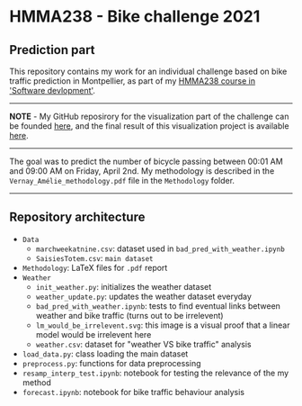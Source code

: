 # HMMA238 - Bike challenge 2021

## Prediction part

This repository contains my work for an individual challenge based on bike traffic prediction in Montpellier, as part of my [HMMA238 course in 'Software devlopment'](https://github.com/bcharlier/HMMA238).

-----
**NOTE** - My GitHub reposirory for the visualization part of the challenge can be founded [here](https://github.com/AmelieVernay/MtpBikeViz), and the final result of this visualization project is available [here](https://amelievernay.pythonanywhere.com/).

-----

The goal was to predict the number of bicycle passing between 00:01 AM and 09:00 AM on Friday, April 2nd. My methodology is described in the `Vernay_Amélie_methodology.pdf` file in the `Methodology` folder.

-----


## Repository architecture

* `Data`
    * `marchweekatnine.csv`: dataset used in `bad_pred_with_weather.ipynb`
    * `SaisiesTotem.csv`: `main dataset`
* `Methodology`: LaTeX files for `.pdf` report
* `Weather`
    * `init_weather.py`: initializes the weather dataset
    * `weather_update.py`: updates the weather dataset everyday
    * `bad_pred_with_weather.ipynb`: tests to find eventual links between weather and bike traffic (turns out to be irrelevent)
    * `lm_would_be_irrelevent.svg`: this image  is a visual proof that a linear model would be irrelevent here
    * `weather.csv`: dataset for "weather VS bike traffic" analysis
* `load_data.py`: class loading the main dataset
* `preprocess.py`: functions for data preprocessing
* `resamp_interp_test.ipynb`: notebook for testing the relevance of the my method
* `forecast.ipynb`: notebook for bike traffic behaviour analysis
